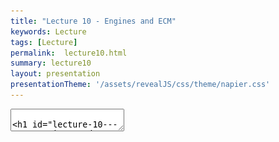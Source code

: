 ```yaml
---
title: "Lecture 10 - Engines and ECM"
keywords: Lecture
tags: [Lecture]
permalink:  lecture10.html
summary: lecture10
layout: presentation
presentationTheme: '/assets/revealJS/css/theme/napier.css' 
---
```

<section data-markdown data-separator="^\n---\n$" data-separator-vertical="^\n--\n$">
<textarea data-template>

# Lecture 10 - Game Engines and ECM
### SET09121 - Games Engineering

<br><br>
Thomas Methven
<br>
(Original material by Kevin Chalmers and Sam Serrels)

School of Computing. Edinburgh Napier University


---

# Requirements of a Game

---

# What does a game need? From a Programmers POV:

- **Content**
 - 3d Models, Shaders, Textures, Text, Fonts, Music, Video, Saves, Levels/Game State etc.. <!-- .element: class="fragment" -->
- **Processing & I/O**
 - Rendering, User input, Networking, Audio, Loading/Unloading/Streaming  <!-- .element: class="fragment" -->
- **Logic and Mechanics**
 - Physics, AI, Gameplay rules. <!-- .element: class="fragment" -->


Question:  When does a game need any of the above? <!-- .element: class="fragment" -->

**A: Right Now (and without warning)**  <!-- .element: class="fragment" -->


---

# Game Engine Architecture


---

# Complexity

<a href="assets/images/2d_engine_architecture.png">![image](assets/images/2d_engine_architecture.png)</a> <!-- .element height="760px"  -->


---

# Combating the Complexity

- Game Codebases Get Big Fast <!-- .element: class="fragment" -->
- Taming and maintaing it tests your ability as a Software Engineer <!-- .element: class="fragment" -->
- We've covered some Software Patterns that you can pull out of your toolbox to help. These help solve small isolated design problems. <!-- .element: class="fragment" -->
- When it comes to pulling it all together as one giant moving thing, you need to think about the grand design of your Engine <!-- .element: class="fragment" -->
- This means separating your gameplay logic from the Generic Engine logic. <!-- .element: class="fragment" -->


---

# Build The Wall 

![image](assets/images/api_wall.png)


---

# Abstraction

---

# Abstraction - And so we build Games Engines

Do we need them?

After all we didn't always have them? <!-- .element: class="fragment" -->

Q: How complex do you think a game needs to before you think you need to sperate Engine Code? <!-- .element: class="fragment" -->

- Err... <!-- .element: class="fragment" -->
- A: Once your code gets abstract enough <!-- .element: class="fragment" -->
- A: From the start <!-- .element: class="fragment" -->
- A: Never, and write some crazy fast/bad code <!-- .element: class="fragment" -->

Not all Games Need an 'engine' <!-- .element: class="fragment" -->

- Some are simplistic enough to not need it. <!-- .element: class="fragment" -->
- We already have an engine somewhat: SFML.  <!-- .element: class="fragment" -->
 - This is already isolated from our code. But it doesn't do everything we need. <!-- .element: class="fragment" -->

---

# Build The Wall 

![image](assets/images/api_wall2.png)

---

# Software Abstraction techniques

---

# Object Orientation.

OO is hammered into you since 1st year as the solution to software complexity.

![image](assets/images/software_development.png)

... But it's not perfect. <!-- .element: class="fragment" -->

Enter: The Evil Tree Problem <!-- .element: class="fragment" -->

---

# Object Orientation & the Evil Tree

![image](assets/images/oo_strcuture.PNG)

---

# Possible Evil Tree Solutions

To Fix this We need either:
- Multiple Inheritance (Which C++ doesn't have) <!-- .element: class="fragment" -->
- Or Interfaces (Which C++ doesn't have) <!-- .element: class="fragment" -->
 
C++ as a language doesn't have these natively, but it doesn't stop us from adding it ourselves. <!-- .element: class="fragment" -->


---

# The Evil Tree Solution - The Entity Component Model

![image](assets/images/ecm_strcuture.png)


---

# ECM 

ECM enables Data Orientated design.

![image](assets/images/ecs2.png)


---

# ECM PseudoCode

```cpp
class Entity {

  protected:
    List_of_components;

  public:
    update(delta_time);
    render();

    addComponent(Component);
    getComponents();
    
    removeComponent(Component);
};

class Component {
  Entity* _parent;
  update(delta_time);
  render();
};
``` 


---

# ECM Code


```cpp
class Entity {

  protected:
    std::vector<std::shared_ptr<Component>> _components;

  public:
    virtual void update(double dt);
    virtual void render();

    template <typename T, typename... Targs>
    std::shared_ptr<T> addComponent(Targs... params)

    template <typename T>
    const std::vector<std::shared_ptr<T>>& getComponents() const 
    
    void removeComponent(std::shared_ptr<Component>);
};

class Component {
  Entity* const _parent;
  virtual void update(double dt) = 0;
  virtual void render() = 0;
};
``` 
<!-- .element: class="stretch" -->


---

# ECM Code

```cpp
auto pl = make_shared<Entity>();

auto s = pl->addComponent<ShapeComponent>();
s->setShape<sf::CircleShape>(12.f);
s->getShape().setFillColor(Color::Yellow);

pl->addComponent<PlayerMovementComponent>();

// later on...
pl->getComponents<PlayerMovementComponent>()[0]->setSpeed(150.f);
```


---

## C++ TEMPLATES have arrived!
`template <typename HELP>!`


---

# Why not just use classes?

```cpp
class Component {
};

class ShapeComponent : public Component{
} //no change

class Entity {

  protected:
    std::vector<std::shared_ptr<Component>> _components; //No change

  public:
    //templated:
    std::shared_ptr<T> addComponent(Targs... params){}
    //Or no templates:
    Component* addComponent(Component*){}
}
```

```cpp
auto pl = make_shared<Entity>();

ShapeComponent* sc = new ShapeComponent();
auto s = pl->addComponent<sc>();

// later on...
//Uh oh
pl->getComponents<PlayerMovementComponent>()[0]->setSpeed(150.f);
//We would have to do something like this:
pl->getComponentsOfType(PlayerMovementComponent)[0]->setSpeed(150.f);
//Not *So* bad, but how would that function work?
```


---

# ECM without templates

```cpp
getComponentsOftype(ComponentType CT){
  foreach(c in component){
    attempt to cast C to CT;
    did it work?
      return C; 
  }
}
```

OR

Save a static string in each component class and compare this way at runtime.

Either way : Lots of Icky Code, and we have less functionality: 

No parameter passing, no constructing with one method.

Templates give us more for less code. It's worth learning the weird syntax.


---

# ECM template Deep Dive 1

```cpp
class Entity {

  template <typename T, typename... Targs>
  std::shared_ptr<T> addComponent(Targs... params) {
    static_assert(std::is_base_of<Component, T>::value, "T != component");
    std::shared_ptr<T> sp(std::make_shared<T>(this, params...));
    _components.push_back(sp);
    return sp;
  }

}
```


---

# ECM template Deep Dive 2

```cpp
class Entity {

  //template <typename T, typename... Targs>
  std::shared_ptr<T> addComponent(Targs... params) {
    //static_assert(std::is_base_of<Component, T>::value, "T != component");
    std::shared_ptr<T> sp(std::make_shared<T>(this, params...));
    _components.push_back(sp);
    return sp;
  }

}
```


```cpp
class Component {
  private: 
    Entity*_parent
  public:
    Component(Entity* const p);
}

class PickupComponent : public Component {
private: 
  bool _isBig;
public:
  PickupComponent() = delete;
  PickupComponent(Entity* p, bool big = false);
}
```
<!-- .element: class="fragment" -->


---

# ECM template Deep Dive 3

Replace T with PickupComponent

```cpp
class Entity {
  std::shared_ptr<PickupComponent> addPickupComponent(bool big) {
    std::shared_ptr<PickupComponent> sp(std::make_shared<PickupComponent>(this,big));
    _components.push_back(sp);
    return sp;
  }
}
```

```cpp
class Component {
  private: 
    Entity*_parent
  public:
    Component(Entity* const p);
}

class PickupComponent : public Component {
private: 
  bool _isBig;
public:
  PickupComponent() = delete;
  PickupComponent(Entity* p, bool big = false);
}
```

---

# ECM template Deep Dive 4

With Old Raw Pointers
```cpp
class Entity {
  PickupComponent* addPickupComponent(bool big) {
    PickupComponent* sp new PickupComponent(this, big);
    _components.push_back(sp);
    return sp;
  }
}
```

with New Safe Smart Pointers.

```cpp
class Entity {
  std::shared_ptr<PickupComponent> addPickupComponent(bool big) {
    std::shared_ptr<PickupComponent> sp(std::make_shared<PickupComponent>(this,big));
    _components.push_back(sp);
    return sp;
  }
}
```
<!-- .element: class="fragment" -->